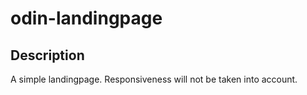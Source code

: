 # odin-landingpage
## Description
A simple landingpage. Responsiveness will not be taken into account.